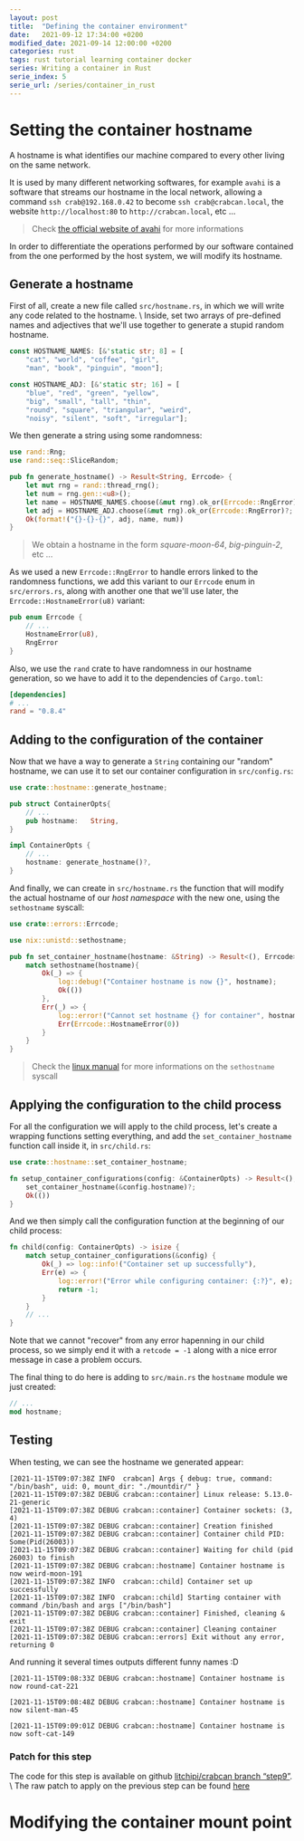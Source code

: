 ```yaml
---
layout: post
title:  "Defining the container environment"
date:   2021-09-12 17:34:00 +0200
modified_date: 2021-09-14 12:00:00 +0200
categories: rust
tags: rust tutorial learning container docker
series: Writing a container in Rust
serie_index: 5
serie_url: /series/container_in_rust
---
```


# Setting the container hostname
A hostname is what identifies our machine compared to every other living on the same network.

It is used by many different networking softwares, for example `avahi` is a software that streams
our hostname in the local network, allowing a command `ssh crab@192.168.0.42` to become
`ssh crab@crabcan.local`, the website `http://localhost:80` to `http://crabcan.local`, etc ...
> Check [the official website of avahi](http://avahi.org/) for more informations

In order to differentiate the operations performed by our software contained from the one 
performed by the host system, we will modify its hostname.

## Generate a hostname
First of all, create a new file called `src/hostname.rs`, in which we will write any code
related to the hostname. \\
Inside, set two arrays of pre-defined names and adjectives that we'll use together to
generate a stupid random hostname.

``` rust
const HOSTNAME_NAMES: [&'static str; 8] = [
    "cat", "world", "coffee", "girl",
    "man", "book", "pinguin", "moon"];

const HOSTNAME_ADJ: [&'static str; 16] = [
    "blue", "red", "green", "yellow",
    "big", "small", "tall", "thin",
    "round", "square", "triangular", "weird",
    "noisy", "silent", "soft", "irregular"];
```

We then generate a string using some randomness:

``` rust
use rand::Rng;
use rand::seq::SliceRandom;

pub fn generate_hostname() -> Result<String, Errcode> {
    let mut rng = rand::thread_rng();
    let num = rng.gen::<u8>();
    let name = HOSTNAME_NAMES.choose(&mut rng).ok_or(Errcode::RngError)?;
    let adj = HOSTNAME_ADJ.choose(&mut rng).ok_or(Errcode::RngError)?;
    Ok(format!("{}-{}-{}", adj, name, num))
}
```

> We obtain a hostname in the form *square-moon-64*, *big-pinguin-2*, etc ...

As we used a new `Errcode::RngError` to handle errors linked to the randomness functions, we add
this variant to our `Errcode` enum in `src/errors.rs`, along with another one that we'll use later,
the `Errcode::HostnameError(u8)` variant:
``` rust
pub enum Errcode {
    // ...
    HostnameError(u8),
    RngError
}
```

Also, we use the `rand` crate to have randomness in our hostname generation, so we have to add
it to the dependencies of `Cargo.toml`:
``` toml
[dependencies]
# ...
rand = "0.8.4"
```

## Adding to the configuration of the container
Now that we have a way to generate a `String` containing our "random" hostname, we can use it to set our container
configuration in `src/config.rs`:

``` rust
use crate::hostname::generate_hostname;

pub struct ContainerOpts{
    // ...
    pub hostname:   String,
}

impl ContainerOpts {
    // ...
    hostname: generate_hostname()?,
}
```

And finally, we can create in `src/hostname.rs` the function that will modify the actual hostname
of our *host namespace* with the new one, using the `sethostname` syscall:

``` rust
use crate::errors::Errcode;

use nix::unistd::sethostname;

pub fn set_container_hostname(hostname: &String) -> Result<(), Errcode> {
    match sethostname(hostname){
        Ok(_) => {
            log::debug!("Container hostname is now {}", hostname);
            Ok(())
        },
        Err(_) => {
            log::error!("Cannot set hostname {} for container", hostname);
            Err(Errcode::HostnameError(0))
        }
    }
}
```

> Check the [linux manual][man-sethostname] for more informations on the `sethostname` syscall

## Applying the configuration to the child process

For all the configuration we will apply to the child process, let's create a wrapping functions
setting everything, and add the `set_container_hostname` function call inside it, in `src/child.rs`:

``` rust
use crate::hostname::set_container_hostname;

fn setup_container_configurations(config: &ContainerOpts) -> Result<(), Errcode> {
    set_container_hostname(&config.hostname)?;
    Ok(())
}
```

And we then simply call the configuration function at the beginning of our child process:

``` rust
fn child(config: ContainerOpts) -> isize {
    match setup_container_configurations(&config) {
        Ok(_) => log::info!("Container set up successfully"),
        Err(e) => {
            log::error!("Error while configuring container: {:?}", e);
            return -1;
        }
    }
	// ...
}
```

Note that we cannot "recover" from any error hapenning in our child process, so we simply end it
with a `retcode = -1` along with a nice error message in case a problem occurs.

The final thing to do here is adding to `src/main.rs` the `hostname` module we just created:
``` rust
// ...
mod hostname;
```

## Testing
When testing, we can see the hostname we generated appear:
```
[2021-11-15T09:07:38Z INFO  crabcan] Args { debug: true, command: "/bin/bash", uid: 0, mount_dir: "./mountdir/" }
[2021-11-15T09:07:38Z DEBUG crabcan::container] Linux release: 5.13.0-21-generic
[2021-11-15T09:07:38Z DEBUG crabcan::container] Container sockets: (3, 4)
[2021-11-15T09:07:38Z DEBUG crabcan::container] Creation finished
[2021-11-15T09:07:38Z DEBUG crabcan::container] Container child PID: Some(Pid(26003))
[2021-11-15T09:07:38Z DEBUG crabcan::container] Waiting for child (pid 26003) to finish
[2021-11-15T09:07:38Z DEBUG crabcan::hostname] Container hostname is now weird-moon-191
[2021-11-15T09:07:38Z INFO  crabcan::child] Container set up successfully
[2021-11-15T09:07:38Z INFO  crabcan::child] Starting container with command /bin/bash and args ["/bin/bash"]
[2021-11-15T09:07:38Z DEBUG crabcan::container] Finished, cleaning & exit
[2021-11-15T09:07:38Z DEBUG crabcan::container] Cleaning container
[2021-11-15T09:07:38Z DEBUG crabcan::errors] Exit without any error, returning 0
```
And running it several times outputs different funny names :D
```
[2021-11-15T09:08:33Z DEBUG crabcan::hostname] Container hostname is now round-cat-221

[2021-11-15T09:08:48Z DEBUG crabcan::hostname] Container hostname is now silent-man-45

[2021-11-15T09:09:01Z DEBUG crabcan::hostname] Container hostname is now soft-cat-149
```

### Patch for this step

The code for this step is available on github [litchipi/crabcan branch “step9”][code-step9]. \\
The raw patch to apply on the previous step can be found [here][patch-step9]

# Modifying the container mount point


[man-sethostname]: https://linux.die.net/man/2/sethostname

[code-step9]: https://github.com/litchipi/crabcan/tree/step9/
[patch-step9]: https://github.com/litchipi/crabcan/commit/step9.diff
